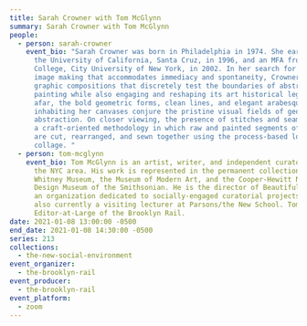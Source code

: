 ```yaml
---
title: Sarah Crowner with Tom McGlynn
summary: Sarah Crowner with Tom McGlynn
people:
  - person: sarah-crowner
    event_bio: "Sarah Crowner was born in Philadelphia in 1974. She earned a BA from
      the University of California, Santa Cruz, in 1996, and an MFA from Hunter
      College, City University of New York, in 2002. In her search for a mode of
      image making that accommodates immediacy and spontaneity, Crowner creates
      graphic compositions that discretely test the boundaries of abstract
      painting while also engaging and reshaping its art historical legacy. From
      afar, the bold geometric forms, clean lines, and elegant arabesques
      inhabiting her canvases conjure the pristine visual fields of geometric
      abstraction. On closer viewing, the presence of stitches and seams reveals
      a craft-oriented methodology in which raw and painted segments of canvas
      are cut, rearranged, and sewn together using the process-based logic of
      collage. "
  - person: tom-mcglynn
    event_bio: Tom McGlynn is an artist, writer, and independent curator based in
      the NYC area. His work is represented in the permanent collections of the
      Whitney Museum, the Museum of Modern Art, and the Cooper-Hewitt National
      Design Museum of the Smithsonian. He is the director of Beautiful Fields,
      an organization dedicated to socially-engaged curatorial projects, and is
      also currently a visiting lecturer at Parsons/the New School. Tom is an
      Editor-at-Large of the Brooklyn Rail.
date: 2021-01-08 13:00:00 -0500
end_date: 2021-01-08 14:30:00 -0500
series: 213
collections:
  - the-new-social-environment
event_organizer:
  - the-brooklyn-rail
event_producer:
  - the-brooklyn-rail
event_platform:
  - zoom
---
```


